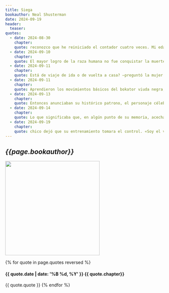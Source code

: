 ```yaml
---
title: Siega
bookauthor: Neal Shusterman
date: 2024-09-19
header:
  teaser: 
quotes:
  - date: 2024-08-30
    chapter: 
    quote: reconozco que he reiniciado el contador cuatro veces. Mi edad natural ronda los ciento ochenta años, aunque he olvidado el número exacto. En los últimos tiempos he elegido esta apariencia venerable porque he descubierto que aquellos a los que cribo encuentran consuelo en ella. —Entonces se rió—. Me toman por alguien sabio.
  - date: 2024-09-10
    chapter: 
    quote: El mayor logro de la raza humana no fue conquistar la muerte, sino acabar con el Gobierno. En la época en que la red digital del mundo se llamaba la nube, la gente creía que darle demasiado poder a una inteligencia artificial sería una idea muy mala. Abundaban las historias aleccionadoras en todo tipo de medios. Las máquinas siempre eran el enemigo. Pero entonces la nube evolucionó para convertirse en el Nimbo al adquirir consciencia de sí misma o algo similar, y ocurrió todo lo contrario de lo que temía la gente&#58; el Nimbo no se hizo con el poder. En su lugar, fueron los humanos los que llegaron a darse cuenta de que estaba mucho más preparada que los políticos para gestionarlo todo.
  - date: 2024-09-11
    chapter: 
    quote: Está de viaje de ida o de vuelta a casa? —preguntó la mujer que tenía a su lado, en el 15A. No había 15B; el concepto del asiento B, en el que uno debía sentarse entre otros dos pasajeros, se había eliminado junto con otros detalles desagradables, como las enfermedades y el Gobierno.
  - date: 2024-09-11
    chapter: 
    quote: Aprendieron los movimientos básicos del bokator viuda negra, una versión letal de la milenaria arte marcial camboyana desarrollada específicamente para la Guadaña. Los dejaba exhaustos, aunque nunca habían sido tan fuertes.
  - date: 2024-09-13
    chapter: 
    quote: Entonces anunciaban su histórico patrono, el personaje célebre de la historia cuyo nombre adoptaban. El cónclave aplaudía tras cada anuncio y, así, aceptó a los segadores Goodall, Schrödinger y Colbert en la Guadaña midmericana.
  - date: 2024-09-14
    chapter: 
    quote: Lo que significaba que, en algún punto de su memoria, acechaba una grabación de los movimientos de Faraday el día en que había acabado con su vida. Citra sabía que realizar el seguimiento de dichos movimientos quizá fuera una tarea inútil, pero ¿y si el segador no había decidido cribarse?
  - date: 2024-09-19
    chapter: 
    quote: chico dejó que su entrenamiento tomara el control. «Soy el verdugo», se dijo. Y, en aquel momento, lo era&#58; un verdugo, un arma mortífera. Chomsky y Rand se defendieron, pero por muy buenos que fueran, no eran rivales para un verdugo tan preciso como él. La hoja de Rowan le dejó un profundo corte a Rand y ella le quitó la espada de la mano de una certera patada de bokator. Rowan respondió con otra aún más efectiva que le rompió la columna. Chomsky le prendió fuego a un brazo usando el lanzallamas, pero el chico rodó por el suelo para apagarlo. Después cogió la maza de entonar que había junto al altar y la dejó caer sobre el segador novato como si del martillo de Thor se tratara, machacándolo una y otra vez como si diera la hora, hasta que el coadjutor le cogió la mano para detenerlo. —Ya basta, hijo. Está muerto. Rowan soltó la maza. Sólo entonces se permitió bajar la guardia.
---
```

## *{{page.bookauthor}}*

<img width="300" src="{{ page.header.teaser }}"/>

{% for quote in page.quotes reversed %}
#### {{ quote.date | date: '%B %d, %Y' }} {{ quote.chapter}}
{{ quote.quote }}
{% endfor %}
